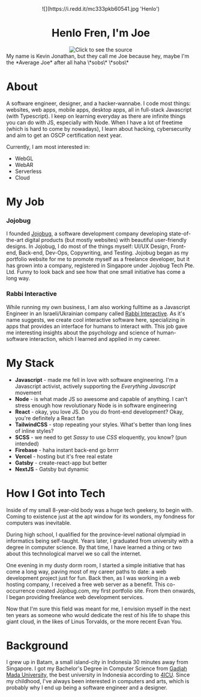 <div align='center'>
![](https://i.redd.it/mc333pkb60541.jpg 'Henlo')

<h1 align='center'>Henlo Fren, I'm Joe</h1>
<img src="https://komarev.com/ghpvc/?username=kevinjonathan911" align='center' alt="Click to see the source">
</div>
My name is Kevin Jonathan, but they call me Joe because hey, maybe I'm the *Average Joe* after all haha \*sobs\* \*sobs\*


# About

A software engineer, designer, and a hacker-wannabe. I code most things: websites, web apps, mobile apps, desktop apps, all in full-stack Javascript (with Typescript). I keep on learning everyday as there are infinite things you can do with JS, especially with Node. When I have a lot of freetime (which is hard to come by nowadays), I learn about hacking, cybersecurity and aim to get an OSCP certification next year.

Currently, I am most interested in:
- WebGL
- WebAR
- Serverless
- Cloud

# My Job

### Jojobug
I founded [Jojobug](https://jojobug.com), a software development company developing state-of-the-art digital products (but mostly websites) with beautiful user-friendly designs. In Jojobug, I do most of the things myself: UI/UX Design, Front-end, Back-end, Dev-Ops, Copywriting, and Testing. Jojobug began as my portfolio website for me to promote myself as a freelance developer, but it has grown into a company, registered in Singapore under Jojobug Tech Pte. Ltd. Funny to look back and see how that one small initiative has come a long way.


### Rabbi Interactive
While running my own business, I am also working fulltime as a Javascript Engineer in an Israeli/Ukrainian company called [Rabbi Interactive](https://rabbi.agency/). As it's name suggests, we create cool interactive software here, specializing in apps that provides an interface for humans to interact with. This job gave me interesting insights about the psychology and science of human-software interaction, which I learned and applied in my career.

# My Stack
- **Javascript** - made me fell in love with software engineering. I'm a Javascript activist, actively supporting the *Everything Javascript* movement
- **Node** - is what made JS so awesome and capable of anything. I can't stress enough how revolutionary Node is in software engineering
- **React** - okay, you love JS. Do you do front-end development? Okay, you're definitely a React fan
- **TailwindCSS** - stop repeating your styles. What's better than long lines of inline styles?
- **SCSS** - we need to get *Sassy* to use *CSS* eloquently, you know? (pun intended)
- **Firebase** - haha instant back-end go brrrr
- **Vercel** - hosting but it's free real estate
- **Gatsby** - create-react-app but better
- **NextJS** - Gatsby but dynamic


# How I Got into Tech

Inside of my small 8-year-old body was a huge tech geekery, to begin with. Coming to existence just at the apt window for its wonders, my fondness for computers was inevitable.

During high school, I qualified for the province-level national olympiad in informatics being self-taught. Years later, I graduated from university with a degree in computer science. By that time, I have learned a thing or two about this technological marvel we so call the internet.

One evening in my dusty dorm room, I started a simple initiative that has come a long way, paving most of my career paths to date: a web development project just for fun. Back then, as I was working in a web hosting company, I received a free web server as a benefit. This co-occurrence created Jojobug.com, my first portfolio site. From then onwards, I began providing freelance web development services.

Now that I'm sure this field was meant for me, I envision myself in the next ten years as someone who would dedicate the rest of his life to shape this giant cloud, in the likes of Linus Torvalds, or the more recent Evan You.

# Background
I grew up in Batam, a small island-city in Indonesia 30 minutes away from Singapore. I got my Bachelor's Degree in Computer Science from [Gadjah Mada University](https://www.ugm.ac.id/en), the best university in Indonesia according to [4ICU](https://www.ugm.ac.id/en/news/20787-4icu-2021-ugm-best-university-in-indonesia). Since my childhood, I've always been interested in computers and arts, which is probably why I end up being a software engineer and a designer.
<!--
**kevinjonathan911/kevinjonathan911** is a ✨ _special_ ✨ repository because its `README.md` (this file) appears on your GitHub profile.

Here are some ideas to get you started:

- 🔭 I’m currently working on ...
- 🌱 I’m currently learning ...
- 👯 I’m looking to collaborate on ...
- 🤔 I’m looking for help with ...
- 💬 Ask me about ...
- 📫 How to reach me: ...
- 😄 Pronouns: ...
- ⚡ Fun fact: ...
-->
